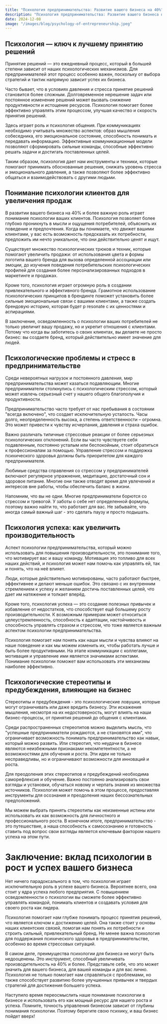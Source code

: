```yaml
---  
title: "Психология предпринимательства: Развитие вашего бизнеса на 40%"  
description: "Психология предпринимательства: Развитие вашего бизнеса на 40%"  
date: 2024-12-08
image: "/images/blog/psychology-of-entrepreneurship.jpeg" 
---
```


## Психология — ключ к лучшему принятию решений 

Принятие решений — это ежедневный процесс, который в большей степени зависит от наших психологических механизмов. Для предпринимателей этот процесс особенно важен, поскольку от выбора стратегий и тактик напрямую зависит успех их бизнеса.

Часто бывает, что в условиях давления и стресса принятие решений становится более сложным. Долговременное нерешение задач или постоянное изменение решений может вызвать снижение продуктивности и истощение ресурсов. Психология помогает более эффективно управлять этим процессом, улучшая качество и скорость принятия решений.

Здесь играет роль и психология общения. При коммуникациях необходимо учитывать множество аспектов: образ мышления собеседника, его эмоциональное состояние, способность понимать и передавать информацию. Эффективные коммуникационные модели позволяют сформировать сильные команды, способные эффективно решать задачи и достигать поставленных целей.

Таким образом, психология дает нам инструменты и техники, которые помогают принимать обоснованные решения, снижать уровень стресса и эмоционального давления, а также позволяют более эффективно общаться и взаимодействовать с другими людьми.
## Понимание психологии клиентов для увеличения продаж

В развитии вашего бизнеса на 40% и более важную роль играет понимание психологии ваших клиентов. Психология позволяет более глубоко проникнуть в мысли и ощущения потребителей, объяснить их поведение и предпочтения. Когда вы понимаете, что движет вашими клиентами, у вас есть возможность предсказать их потребности, предложить им нечто уникальное, что они действительно ценят и ищут.

Существует множество психологических трюков и техник, которые помогают увеличить продажи: от использования цвета и формы логотипа вашего бренда для вызова определенной ассоциации или эмоции, до изучения поведения потребительских психологических профилей для создания более персонализированных подходов в маркетинге и продажах.

Кроме того, психология играет огромную роль в создании привлекательного и эффективного бренда. Грамотное использование психологических принципов в брендинге поможет установить более сильные эмоциональные связи с вашими клиентами, а также создать брендовую историю, которая будет р resonate с их ценностями и аспирациями.

В заключение, осведомленность о психологии ваших потребителей не только увеличит вашу продажу, но и укрепит отношения с клиентами. Потому что когда вы заботитесь о своих клиентах, вы делаете не просто бизнес: вы создаете бренд, который действительно имеет значение для людей.
## Психологические проблемы и стресс в предпринимательстве

Среди невероятных нагрузок и постоянного давления, мир предпринимательства может казаться подавляющим. Многие предприниматели столкнулись с психологическим стрессом, который может извлечь серьезный счет у нашего общего благополучия и продуктивности. 

Предпринимательство часто требует от нас пребывания в состоянии "всегда включено", что создает исключительную усталость. Часы долго, неопределенность высока, а степень ответственности – огромна. Это может привести к чувству исчерпания, давления и страха ошибок.

Важно различать типичные стрессовые реакции от более серьезных психологических отклонений. Если вы часто чувствуете себя подавленным, постоянно усталым или беспокойным, стоит обратиться к профессионалам за помощью. Управление стрессом и поддержка психического здоровья должны быть приоритетом для каждого предпринимателя.

Любимые средства справления со стрессом у предпринимателей включают регулярное упражнение, медитацию, достаточный сон и здоровое питание. Многие они также отводят время для увлечений и интересов вне работы, чтобы обеспечить баланс в жизни.

Напомним, что вы не одни. Многие предприниматели борются со стрессом и тревогой. У заботы о себе нет определенной формулы, поэтому важно найти то, что работает для вас. Не забывайте, что иногда самый важный шаг - это сделать паузу и просто подышать.
## Психология успеха: как увеличить производительность 

Аспект психологии предпринимательства, который можно использовать для повышения производительности, это понимание того, что мотивирует вас и вашу команду. Мотивация это топливо для всех наших действий, и психология может нам помочь как управлять ей, так и понять, что на неё влияет.

Люди, которые действительно мотивированы, часто работают быстрее, эффективнее и делают меньше ошибок. Это связано с их внутренним стремлением к успеху и желанием достичь поставленных целей, что дает им натяжение и толкает вперёд. 

Кроме того, психология успеха — это создание полезных привычек и избавление от недостатков, что способствует ещё большему росту производительности. К возможным примерам может относиться целеустремленность, способность к адаптации, настойчивость и способность управлять страхом и стрессом, что тоже является важным аспектом психологии предпринимательства.

Психология помогает нам понять как наши мысли и чувства влияют на наше поведение и как мы можем изменить их, чтобы работать лучше и быть более продуктивными. На этапе коммуникации с коллегами, мотивация и управление ими является значимами аспектами. Понимание психологии поможет вам использовать эти механизмы наиболее эффективно.
## Психологические стереотипы и предубеждения, влияющие на бизнес

Стереотипы и предубеждения - это психологические ловушки, которые могут ограничивать или даже вредить бизнесу. Эти искажения мышления, несмотря на их недостоверность, могут влиять на наши бизнес-процессы, от принятия решений до общения с клиентами.

Среди распространенных стереотипов можно выделить мысль, что "успешные предприниматели рождаются, а не становятся ими", что ограничивает возможность понимать предпринимательство как навык, который можно развить. Или стереотип, что неудачи в бизнесе являются неизбежными признаками некомпетентности, а не возможностями для обучения и роста. Эти идеи не только несправедливы, но и ограничивают возможности для инноваций и роста.

Для преодоления этих стереотипов и предубеждений необходима саморефлексия и обучение. Важно постоянно анализировать свои взгляды и установки, обучаться новому и черпать знания из множества источников. Психология может помочь в этом процессе, предоставляя инструменты для осознания и преодоления наших бессознательных предположений.

Мы можем выбрать принять стереотипы как неизменные истины или использовать их как возможность для личностного и профессионального роста. В конечном итоге, предпринимательство - это путешествие, а наша способность к самосознанию и готовность ставить под вопрос свои взгляды является ключевым фактором нашего успеха на этом пути.
# Заключение: вклад психологии в рост и успех вашего бизнеса

Нет ничего парадоксального в том, что психология играет исключительную роль в успехе вашего бизнеса. Вероятнее всего, она стоит у ядра успеха любого предприятия. С повышением осведомленности о психологии вы сможете более эффективно управлять командой, понимать клиентов и создавать условия для своего роста как лидера. 

Психология помогает нам глубже понимать процесс принятия решений, что является ключом к достижению целей. Она также стоит у основы наших клиентских связей, помогая нам понять их потребности и строить сильный, привлекательный бренд. Не менее важна психология для поддержания психического здоровья в предпринимательстве, особенно во время стрессовых ситуаций.

В самом деле, преимущества психологии для бизнеса не могут быть недооценены. Это инструмент, способный увеличивать производительность на 40% и более. Представьте себе, что это может значить для вашего бизнеса, для вашей команды и для вас лично. Психология не только помогает нам справляться с проблемами, но также способствует развитию более улучшенных привычек и твердых стратегий для достижения большего успеха.

Наступило время переосмыслить наше понимание психологии в бизнесе и использовать его как мощный ресурс для нашего роста и успеха. Помните, точность управления бизнесом зависит от глубины понимания психологии. Поэтому берегите свою психику, и ваш бизнес пойдет вверх!